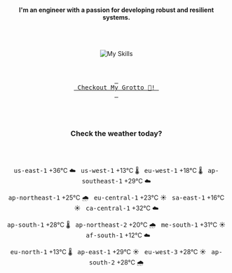 <h4 align="center">I'm an engineer with a passion for developing robust and resilient systems.</h4>

<div align="center">
  <br/><br/>

![My Skills](https://go-skill-icons.vercel.app/api/icons?i=aws,azure,ts,go,docker,kubernetes,argocd,python&perline=4&theme=light)

<br/>

[<kbd> <br> Checkout My Grotto 🍵! <br> </kbd>](https://sathirak.me/)
  
</div>

<br/>
<br/>

<h3 align="center">Check the weather today?</h3>
<!-- start-daily-update -->
<div align="center">
  <!-- Updated on Wed Jun 25 01:51:35 UTC 2025 --><br><br>

  <kbd>us-east-1</kbd> +36°C ☁️ &nbsp; 
  <kbd>us-west-1</kbd> +13°C 🌡️ &nbsp; 
  <kbd>eu-west-1</kbd> +18°C 🌡️ &nbsp; 
  <kbd>ap-southeast-1</kbd> +29°C ☁️ <br>

  <kbd>ap-northeast-1</kbd> +25°C 🌧️ &nbsp; 
  <kbd>eu-central-1</kbd> +23°C ☀️ &nbsp; 
  <kbd>sa-east-1</kbd> +16°C ☀️ &nbsp; 
  <kbd>ca-central-1</kbd> +32°C ☁️ <br>

  <kbd>ap-south-1</kbd> +28°C 🌡️ &nbsp; 
  <kbd>ap-northeast-2</kbd> +20°C 🌧️ &nbsp; 
  <kbd>me-south-1</kbd> +31°C ☀️ &nbsp; 
  <kbd>af-south-1</kbd> +12°C ☁️ <br>

  <kbd>eu-north-1</kbd> +13°C 🌡️ &nbsp; 
  <kbd>ap-east-1</kbd> +29°C ☀️ &nbsp; 
  <kbd>eu-west-3</kbd> +28°C ☀️ &nbsp; 
  <kbd>ap-south-2</kbd> +28°C 🌧️
</div>
<!-- end-daily-update -->
